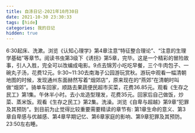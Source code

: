 ```yaml
---
title: 自涤日记-2021年10月30日
date: 2021-10-30 23:30:33
tags: [hide]
categories: 我的日记
hidden: true
---
```

6:30起床、洗漱。浏览《认知心理学》第4章注意“特征整合理论”、“注意的生理学基础”等章节。阅读书虫第3级下《诱拐》第5章，完毕。这是一个精彩的冒险故事，引人入胜，完全可以改编成电影。9点去锦芳小吃吃早餐，三个牛肉包子、一碗丸子汤，花费12元。9:30~11:30去南海子公园游玩赏秋。游玩中观看一幅清朝地图的时候，发现通州东面赫然写着“烟郊店”，原来现在的“燕郊”在清朝时叫做“烟郊”。骑单车回家，顺路去果蔬便民超市买菜，花费36.85元。观看《生存之民工》第1集。午休半小时。去小龙造型理发，花费35元。回家后自己做饭，炒菜、蒸米饭。观看《生存之民工》第2集。洗澡。浏览《自卑与超越》第9章“犯罪及其预防”。到目前为止觉得比较重要需要精读的章节有: 第1章生命的意义、第3章自卑感与优越感、第4章早期记忆、第6章家庭的影响、第9章犯罪及其预防。23:50左右睡。